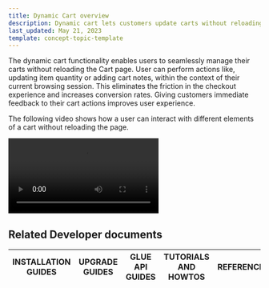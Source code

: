 ```yaml
---
title: Dynamic Cart overview
description: Dynamic cart lets customers update carts without reloading the Cart page.
last_updated: May 21, 2023
template: concept-topic-template
---
```


The dynamic cart functionality enables users to seamlessly manage their carts without reloading the Cart page. User can perform actions like, updating item quantity or adding cart notes, within the context of their current browsing session. This eliminates the friction in the checkout experience and increases conversion rates. Giving customers immediate feedback to their cart actions improves user experience.

The following video shows how a user can interact with different elements of a cart without reloading the page.

![dynamic-cart](https://spryker.s3.eu-central-1.amazonaws.com/docs/pbc/all/cart-and-checkout/base-shop/cart-feature-overview/dynamic-cart-overview.md/dynamic-cart.mp4)

## Related Developer documents

|INSTALLATION GUIDES  | UPGRADE GUIDES | GLUE API GUIDES | TUTORIALS AND HOWTOS | REFERENCES |
|---------| - | ---------|---------|---------|
